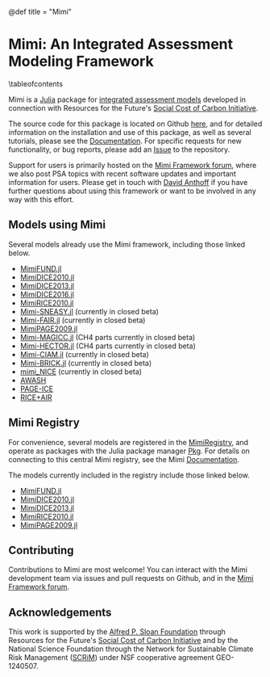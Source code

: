 @def title = "Mimi"

# Mimi: An Integrated Assessment Modeling Framework

\tableofcontents <!-- you can use \toc as well -->

Mimi is a [Julia](http://julialang.org) package for [integrated assessment models](https://en.wikipedia.org/wiki/Integrated_assessment_modelling) developed in connection with Resources for the Future's [Social Cost of Carbon Initiative](https://www.rff.org/topics/scc/). 

The source code for this package is located on Github [here](https://github.com/mimiframework/Mimi.jl), and for detailed information on the installation and use of this package, as well as several tutorials, please see the [Documentation](https://www.mimiframework.org/Mimi.jl/stable/). For specific requests for new functionality, or bug reports, please add an [Issue](https://github.com/mimiframework/Mimi.jl/issues) to the repository.

Support for users is primarily hosted on the [Mimi Framework forum](https://forum.mimiframework.org), where we also post PSA topics with recent software updates and important information for users. Please get in touch with [David Anthoff](http://www.david-anthoff.com) if you have further questions about using this framework or want to be involved in any way with this effort.

## Models using Mimi

Several models already use the Mimi framework, including those linked below.

* [MimiFUND.jl](https://github.com/fund-model/MimiFUND.jl)
* [MimiDICE2010.jl](https://github.com/anthofflab/MimiDICE2010.jl)
* [MimiDICE2013.jl](https://github.com/anthofflab/MimiDICE2013.jl)
* [MimiDICE2016.jl](https://github.com/AlexandrePavlov/MimiDICE2016.jl)
* [MimiRICE2010.jl](https://github.com/anthofflab/MimiRICE2010.jl)
* [Mimi-SNEASY.jl](https://github.com/anthofflab/mimi-sneasy.jl) (currently in closed beta)
* [Mimi-FAIR.jl](https://github.com/anthofflab/mimi-fair.jl/) (currently in closed beta)
* [MimiPAGE2009.jl](https://github.com/anthofflab/MimiPAGE2009.jl/)
* [Mimi-MAGICC.jl](https://github.com/anthofflab/mimi-magicc.jl) (CH4 parts currently in closed beta)
* [Mimi-HECTOR.jl](https://github.com/anthofflab/mimi-hector.jl) (CH4 parts currently in closed beta)
* [Mimi-CIAM.jl](https://github.com/anthofflab/mimi-ciam.jl) (currently in closed beta)
* [Mimi-BRICK.jl](https://github.com/anthofflab/mimi-brick.jl) (currently in closed beta)
* [mimi_NICE](https://github.com/fdennig/mimi_NICE) (currently in closed beta)
* [AWASH](http://awashmodel.org/)
* [PAGE-ICE](https://github.com/openmodels/PAGE-ICE)
* [RICE+AIR](https://github.com/Environment-Research/AIR)

## Mimi Registry

For convenience, several models are registered in the [MimiRegistry](https://github.com/mimiframework/Mimi.jl), and operate as packages with the Julia package manager [Pkg](https://docs.julialang.org/en/v1/stdlib/Pkg/index.html). For details on connecting to this central Mimi registry, see the Mimi [Documentation](https://www.mimiframework.org/Mimi.jl/stable/).

The models currently included in the registry include those linked below.

* [MimiFUND.jl](https://github.com/fund-model/MimiFUND.jl)
* [MimiDICE2010.jl](https://github.com/anthofflab/MimiDICE2010.jl)
* [MimiDICE2013.jl](https://github.com/anthofflab/MimiDICE2013.jl)
* [MimiRICE2010.jl](https://github.com/anthofflab/MimiRICE2010.jl)
* [MimiPAGE2009.jl](https://github.com/anthofflab/MimiPAGE2009.jl)

## Contributing

Contributions to Mimi are most welcome! You can interact with the Mimi development team via issues and pull requests on Github, and in the [Mimi Framework forum](https://forum.mimiframework.org).

## Acknowledgements

This work is supported by the [Alfred P. Sloan Foundation](https://sloan.org/) through Resources for the Future's [Social Cost of Carbon Initiative](https://www.rff.org/topics/scc/) and by the National Science Foundation through the Network for Sustainable Climate Risk Management ([SCRiM](http://scrimhub.org/)) under NSF cooperative agreement GEO-1240507.

